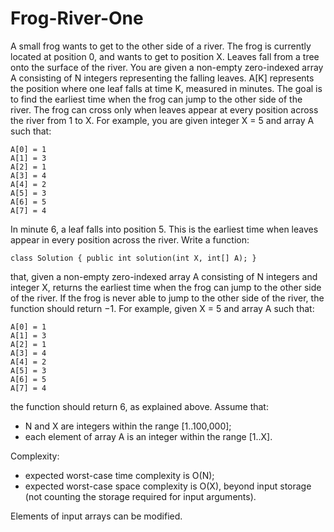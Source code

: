 Frog-River-One
==============

A small frog wants to get to the other side of a river. The frog is currently located at position 0, and wants to get to position X. Leaves fall from a tree onto the surface of the river. You are given a non-empty zero-indexed array A consisting of N integers representing the falling leaves. A[K] represents the position where one leaf falls at time K, measured in minutes. The goal is to find the earliest time when the frog can jump to the other side of the river. The frog can cross only when leaves appear at every position across the river from 1 to X. For example, you are given integer X = 5 and array A such that:

	A[0] = 1
	A[1] = 3
	A[2] = 1
	A[3] = 4
	A[4] = 2
	A[5] = 3
	A[6] = 5
	A[7] = 4
	
In minute 6, a leaf falls into position 5. This is the earliest time when leaves appear in every position across the river. Write a function:
	
	class Solution { public int solution(int X, int[] A); }

that, given a non-empty zero-indexed array A consisting of N integers and integer X, returns the earliest time when the frog can jump to the other side of the river. If the frog is never able to jump to the other side of the river, the function should return −1. For example, given X = 5 and array A such that:

	A[0] = 1
	A[1] = 3
	A[2] = 1
	A[3] = 4
	A[4] = 2
	A[5] = 3
	A[6] = 5
	A[7] = 4

the function should return 6, as explained above. Assume that:
- N and X are integers within the range [1..100,000];
- each element of array A is an integer within the range [1..X].

Complexity:
- expected worst-case time complexity is O(N);
- expected worst-case space complexity is O(X), beyond input storage (not counting the storage required for input arguments).

Elements of input arrays can be modified.
